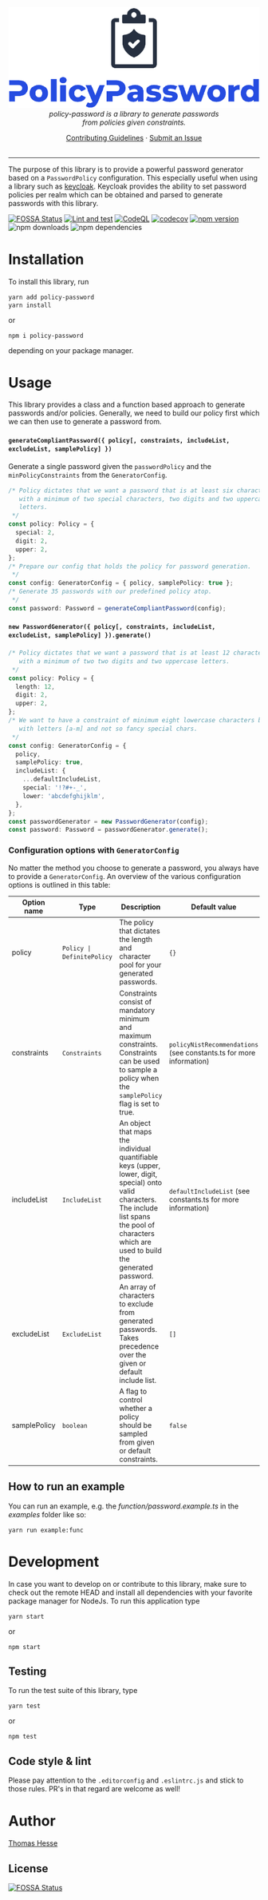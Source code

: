 <p align="center">
  <img src="assets/logo_top.png" alt="PolicyPassword"/>
  <br>
  <i>policy-password is a library to generate passwords<br/>from policies given constraints.</i>
  <br>
</p>

<p align="center">
  <a href="CONTRIBUTING.md">Contributing Guidelines</a>
  ·
  <a href="https://github.com/tahesse/policy-password/issues">Submit an Issue</a>
  <br>
  <br>
</p>

<hr/>

The purpose of this library is to provide a powerful password generator based on a `PasswordPolicy` configuration.
This especially useful when using a library such as [keycloak](https://github.com/keycloak/keycloak-nodejs-admin-client). 
Keycloak provides the ability to set password policies per realm which can be obtained and parsed to generate passwords with this library.
<br/>

[comment]: <> (This library can also be used to generate random various `PasswordPolicy` of different quality levels.)

[![FOSSA Status](https://app.fossa.com/api/projects/git%2Bgithub.com%2Ftahesse%2Fbetapassword.svg?type=shield)](https://app.fossa.com/projects/git%2Bgithub.com%2Ftahesse%2Fbetapassword?ref=badge_shield)
[![Lint and test](https://github.com/tahesse/policy-password/actions/workflows/lint-and-test.yml/badge.svg)](https://github.com/tahesse/policy-password/actions/workflows/lint-and-test.yml)
[![CodeQL](https://github.com/tahesse/policy-password/actions/workflows/codeql-analysis.yml/badge.svg)](https://github.com/tahesse/policy-password/actions/workflows/codeql-analysis.yml)
[![codecov](https://codecov.io/gh/tahesse/policy-password/branch/main/graph/badge.svg?token=XgxgmeWzNo)](https://codecov.io/gh/tahesse/policy-password)
[![npm version](https://badge.fury.io/js/policy-password.svg)](https://badge.fury.io/js/policy-password)
![npm downloads](https://img.shields.io/npm/dm/policy-password)
![npm dependencies](https://img.shields.io/badge/dynamic/json?url=https://api.npmutil.com/package/policy-password&label=dependencies&query=$.dependencies.count)

# Installation

To install this library, run

    yarn add policy-password
    yarn install

or

    npm i policy-password

depending on your package manager.

# Usage
This library provides a class and a function based approach to generate passwords and/or policies. Generally, we need to build our policy first which we can then use to generate a password from.

#### `generateCompliantPassword({ policy[, constraints, includeList, excludeList, samplePolicy] })`
Generate a single password given the `passwordPolicy` and the `minPolicyConstraints` from the `GeneratorConfig`.

```typescript
/* Policy dictates that we want a password that is at least six characters long
   with a minimum of two special characters, two digits and two uppercase
   letters.
 */
const policy: Policy = {
  special: 2,
  digit: 2,
  upper: 2,
};
/* Prepare our config that holds the policy for password generation.
 */
const config: GeneratorConfig = { policy, samplePolicy: true };
/* Generate 35 passwords with our predefined policy atop.
 */
const password: Password = generateCompliantPassword(config);
```

#### `new PasswordGenerator({ policy[, constraints, includeList, excludeList, samplePolicy] }).generate()`

```typescript
/* Policy dictates that we want a password that is at least 12 characters long
   with a minimum of two two digits and two uppercase letters.
 */
const policy: Policy = {
  length: 12,
  digit: 2,
  upper: 2,
};
/* We want to have a constraint of minimum eight lowercase characters but only
   with letters [a-m] and not so fancy special chars.
 */
const config: GeneratorConfig = {
  policy,
  samplePolicy: true,
  includeList: {
    ...defaultIncludeList,
    special: '!?#+-_',
    lower: 'abcdefghijklm',
  },
};
const passwordGenerator = new PasswordGenerator(config);
const password: Password = passwordGenerator.generate();
```

### Configuration options with `GeneratorConfig`
No matter the method you choose to generate a password, you always have to provide a `GeneratorConfig`. An overview of the  various configuration options is outlined in this table:

| Option name  | Type                       | Description                                                                                                                                                                                              | Default value                                                       | Required |
|--------------|----------------------------|----------------------------------------------------------------------------------------------------------------------------------------------------------------------------------------------------------|---------------------------------------------------------------------|----------|
| policy       | <code>Policy &#124; DefinitePolicy</code>  | The policy that dictates the length and character pool for your generated passwords.                                                                                                                     | `{}`                                                                | yes      |
| constraints  | `Constraints`              | Constraints consist of mandatory minimum and maximum constraints. Constraints can be used to sample a policy when the `samplePolicy` flag is set to true.                                                | `policyNistRecommendations` (see constants.ts for more information) | no       |
| includeList  | `IncludeList`              | An object that maps the individual quantifiable keys (upper, lower, digit, special) onto valid characters. The include list spans the pool of characters which are used to build the generated password. | `defaultIncludeList` (see constants.ts for more information)        | no       |
| excludeList  | `ExcludeList`              | An array of characters to exclude from generated passwords. Takes precedence over the given or default include list.                                                                                     | `[]`                                                                | no       |
| samplePolicy | `boolean`                  | A flag to control whether a policy should be sampled from given or default constraints.                                                                                                                  | `false`                                                             | no       |

## How to run an example
You can run an example, e.g. the _function/password.example.ts_ in the _examples_ folder like so:

    yarn run example:func

# Development
In case you want to develop on or contribute to this library, make sure to check out the remote HEAD and install all dependencies with your favorite package manager for NodeJs.
To run this application type

    yarn start

or

    npm start

## Testing
To run the test suite of this library, type

    yarn test

or

    npm test

## Code style \& lint
Please pay attention to the `.editorconfig` and `.eslintrc.js` and stick to those rules. PR's in that regard are welcome as well!

# Author
[Thomas Hesse](https://thomas-hesse.eu)


## License
[![FOSSA Status](https://app.fossa.com/api/projects/git%2Bgithub.com%2Ftahesse%2Fbetapassword.svg?type=large)](https://app.fossa.com/projects/git%2Bgithub.com%2Ftahesse%2Fbetapassword?ref=badge_large)

